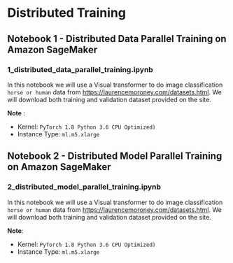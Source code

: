 # Distributed Training
## Notebook 1 - Distributed Data Parallel Training on Amazon SageMaker 
### 1_distributed_data_parallel_training.ipynb
In this notebook we will use a Visual transformer to do image classification `horse or human` data from https://laurencemoroney.com/datasets.html. 
We will download both training and validation dataset provided on the site. 

**Note** : 
- Kernel: `PyTorch 1.8 Python 3.6 CPU Optimized)`
- Instance Type: `ml.m5.xlarge`

## Notebook 2 - Distributed Model Parallel Training on Amazon SageMaker 
### 2_distributed_model_parallel_training.ipynb
In this notebook we will use a Visual transformer to do image classification `horse or human` data from https://laurencemoroney.com/datasets.html. 
We will download both training and validation dataset provided on the site. 

**Note**: 
- Kernel: `PyTorch 1.8 Python 3.6 CPU Optimized)`
- Instance Type: `ml.m5.xlarge`
